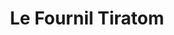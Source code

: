 ---
title: "Le Fournil Tiratom"
url: /saint-julien-de-lescap/le-fournil-tiratom/
shop: boulangerie
---
